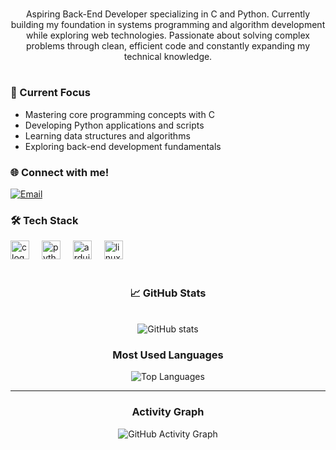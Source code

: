 <div align="center">
    <a href="https://git.io/typing-svg">
    </a>
  </div>
  
  #
  
  <p align="center">Aspiring Back-End Developer specializing in C and Python. Currently building my foundation in systems programming and algorithm development while exploring web technologies. Passionate about solving complex problems through clean, efficient code and constantly expanding my technical knowledge.</p>
  
  #
  
  <h3 align="left">🔭 Current Focus</h3>
  
  - Mastering core programming concepts with C
  - Developing Python applications and scripts
  - Learning data structures and algorithms
  - Exploring back-end development fundamentals
  
  <h3 align="left">🌐 Connect with me!</h3>
  
  [![Email](https://img.shields.io/badge/-Email-000?style=for-the-badge&logo=gmail&logoColor=7A3EFF&color=FFF)](mailto:itavares119@gmail.com)

  <h3 align="left">🛠️ Tech Stack</h3>
  
  <div align="left">
    <img src="https://cdn.jsdelivr.net/gh/devicons/devicon@latest/icons/c/c-original.svg" height="30" alt="c logo" />
    <img width="12" />
    <img src="https://cdn.jsdelivr.net/gh/devicons/devicon@latest/icons/python/python-original.svg" height="30" alt="python logo" />
    <img width="12" />
    <img src="https://cdn.jsdelivr.net/gh/devicons/devicon@latest/icons/arduino/arduino-original.svg" height="30" alt="arduino logo" />
    <img width="12" />
    <img src="https://cdn.jsdelivr.net/gh/devicons/devicon@latest/icons/linux/linux-original.svg" height="30" alt="linux logo" />
  </div>
  
  #
  
  <div style="text-align: center;" align="center">
    <h3>📈 GitHub Stats</h3>
    <br>
    <img src="https://github-readme-stats.vercel.app/api?username=yourusername&hide_title=true&show_icons=true&include_all_commits=false&count_private=true&line_height=25&hide=issues&bg_color=000&title_color=7A3EFF&text_color=FFF&border_radius=3&border_color=36123c&icon_color=7A3EFF&theme=jolly" alt="GitHub stats">
  
### Most Used Languages
<img src="https://github-readme-stats.vercel.app/api/top-langs/?username=Italo-Tavares&layout=compact&langs_count=8&theme=dark" alt="Top Languages">

---

### Activity Graph
<img src="https://github-readme-activity-graph.vercel.app/graph?username=Italo-Tavares&theme=react-dark&bg_color=000000&hide_border=true&area=true" alt="GitHub Activity Graph">
